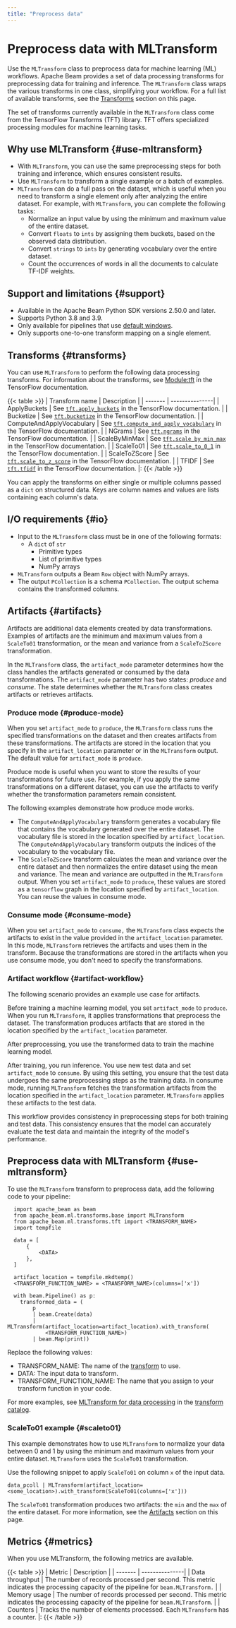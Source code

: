 ```yaml
---
title: "Preprocess data"
---
```

<!--
Licensed under the Apache License, Version 2.0 (the "License");
you may not use this file except in compliance with the License.
You may obtain a copy of the License at

http://www.apache.org/licenses/LICENSE-2.0

Unless required by applicable law or agreed to in writing, software
distributed under the License is distributed on an "AS IS" BASIS,
WITHOUT WARRANTIES OR CONDITIONS OF ANY KIND, either express or implied.
See the License for the specific language governing permissions and
limitations under the License.
-->

# Preprocess data with MLTransform

Use the `MLTransform` class to preprocess data for machine learning (ML)
workflows. Apache Beam provides a set of data processing transforms for
preprocessing data for training and inference. The `MLTransform` class wraps the
various transforms in one class, simplifying your workflow. For a full list of
available transforms, see the [Transforms](#transforms) section on this page.

The set of transforms currently available in the `MLTransform` class come from
the TensorFlow Transforms (TFT) library. TFT offers specialized processing
modules for machine learning tasks.

## Why use MLTransform {#use-mltransform}

-   With `MLTransform`, you can use the same preprocessing steps for both
    training and inference, which ensures consistent results.
-   Use `MLTransform` to transform a single example or a batch of
    examples.
-   `MLTransform` can do a full pass on the dataset, which is useful when
    you need to transform a single element only after analyzing the entire
    dataset. For example, with `MLTransform`, you can complete the following tasks:
    -   Normalize an input value by using the minimum and maximum value
        of the entire dataset.
    -   Convert `floats` to `ints` by assigning them buckets, based on
        the observed data distribution.
    -   Convert `strings` to `ints` by generating vocabulary over the
        entire dataset.
    -   Count the occurrences of  words in all the documents to
        calculate TF-IDF weights.

## Support and limitations {#support}

-   Available in the Apache Beam Python SDK versions 2.50.0 and later.
-   Supports Python 3.8 and 3.9.
-   Only available for pipelines that use [default windows](/documentation/programming-guide/#single-global-window).
-   Only supports one-to-one transform mapping on a single element.

## Transforms {#transforms}

You can use `MLTransform` to perform the following data processing transforms.
For information about the transforms, see
[Module:tft](https://www.tensorflow.org/tfx/transform/api_docs/python/tft) in the
TensorFlow documentation.

{{< table >}}
| Transform name | Description |
| ------- | ---------------|
| ApplyBuckets | See [`tft.apply_buckets`](https://www.tensorflow.org/tfx/transform/api_docs/python/tft/apply_buckets) in the TensorFlow documentation. |
| Bucketize | See [`tft.bucketize`](https://www.tensorflow.org/tfx/transform/api_docs/python/tft/bucketize) in the TensorFlow documentation. |
| ComputeAndApplyVocabulary | See [`tft.compute_and_apply_vocabulary`](https://www.tensorflow.org/tfx/transform/api_docs/python/tft/compute_and_apply_vocabulary) in the TensorFlow documentation. |
| NGrams | See [`tft.ngrams`](https://www.tensorflow.org/tfx/transform/api_docs/python/tft/ngrams) in the TensorFlow documentation. |
| ScaleByMinMax | See [`tft.scale_by_min_max`](https://www.tensorflow.org/tfx/transform/api_docs/python/tft/scale_by_min_max) in the TensorFlow documentation. |
| ScaleTo01 | See [`tft.scale_to_0_1`](https://www.tensorflow.org/tfx/transform/api_docs/python/tft/scale_to_0_1) in the TensorFlow documentation. |
| ScaleToZScore | See [`tft.scale_to_z_score`](https://www.tensorflow.org/tfx/transform/api_docs/python/tft/scale_to_z_score) in the TensorFlow documentation. |
| TFIDF | See [`tft.tfidf`](https://www.tensorflow.org/tfx/transform/api_docs/python/tft/tfidf) in the TensorFlow documentation. |:
{{< /table >}}

You can apply the transforms on either single or multiple columns passed as a
`dict` on structured data. Keys are column names and values are lists containing
each column's data.

## I/O requirements {#io}

-   Input to the `MLTransform` class must be in one of the following formats:
    -   A `dict` of `str`
        -   Primitive types
        -   List of primitive types
        -   NumPy arrays
-   `MLTransform` outputs a Beam `Row` object with NumPy arrays.
-   The output `PCollection` is a schema `PCollection`. The output schema
    contains the transformed columns.

## Artifacts {#artifacts}

Artifacts are additional data elements created by data transformations.
Examples of artifacts are the minimum and maximum values from a `ScaleTo01`
transformation, or the mean and variance from a `ScaleToZScore`
transformation.

In the `MLTransform` class, the `artifact_mode` parameter determines how the
class handles the artifacts generated or consumed by the data transformations.
The `artifact_mode` parameter has two states: *produce* and *consume*. The state
determines whether the `MLTransform` class creates artifacts or retrieves
artifacts.

### Produce mode {#produce-mode}

When you set `artifact_mode` to `produce`, the `MLTransform` class runs the
specified transformations on the dataset and then creates artifacts from these
transformations. The artifacts are stored in the location that you specify in
the `artifact_location` parameter or in the `MLTransform` output. The default
value for `artifact_mode` is `produce`.

Produce mode is useful when you want to store the results of your transformations
for future use. For example, if you apply the same transformations on a
different dataset, you can use the artifacts to verify whether the
transformation parameters remain consistent.

The following examples demonstrate how produce mode works.

-   The `ComputeAndApplyVocabulary` transform generates a vocabulary file that contains the
    vocabulary generated over the entire dataset. The vocabulary file is stored in
    the location specified by `artifact_location`. The `ComputeAndApplyVocabulary`
    transform outputs the indices of the vocabulary to the vocabulary file.
-   The `ScaleToZScore` transform calculates the mean and variance over the entire dataset
    and then normalizes the entire dataset using the mean and variance. The
    mean and variance are outputted in the `MLTransform` output.
    When you set `artifact_mode` to `produce`, these
    values are stored as a `tensorflow` graph in the location specified by
    `artifact_location`. You can reuse the values in consume mode.

### Consume mode {#consume-mode}

When you set `artifact_mode` to `consume,` the `MLTransform` class expects the
artifacts to exist in the value provided in the `artifact_location` parameter.
In this mode, `MLTransform` retrieves the artifacts and uses them in the
transform. Because the transformations are stored in the artifacts when you use
consume mode, you don't need to specify the transformations.

### Artifact workflow {#artifact-workflow}

The following scenario provides an example use case for artifacts.

Before training a machine learning model, you set `artifact_mode` to `produce`.
When you run `MLTransform`, it applies transformations that preprocess the
dataset. The transformation produces artifacts that are stored in the location
specified by the `artifact_location` parameter.

After preprocessing, you use the transformed data to train the machine learning
model.

After training, you run inference. You use new test data and set
`artifact_mode` to `consume`. By using this setting, you ensure that the test
data undergoes the same preprocessing steps as the training data. In consume
mode, running `MLTransform` fetches the transformation artifacts from the
location specified in the `artifact_location` parameter. `MLTransform` applies
these artifacts to the test data.

This workflow provides consistency in preprocessing steps for both training and
test data. This consistency ensures that the model can accurately evaluate the
test data and maintain the integrity of the model's performance.

## Preprocess data with MLTransform {#use-mltransform}

To use the `MLTransform` transform to preprocess data, add the following code to
your pipeline:

```
  import apache_beam as beam
  from apache_beam.ml.transforms.base import MLTransform
  from apache_beam.ml.transforms.tft import <TRANSFORM_NAME>
  import tempfile

  data = [
      {
          <DATA>
      },
  ]

  artifact_location = tempfile.mkdtemp()
  <TRANSFORM_FUNCTION_NAME> = <TRANSFORM_NAME>(columns=['x'])

  with beam.Pipeline() as p:
    transformed_data = (
        p
        | beam.Create(data)
        | MLTransform(artifact_location=artifact_location).with_transform(
            <TRANSFORM_FUNCTION_NAME>)
        | beam.Map(print))
```

Replace the following values:

-   TRANSFORM_NAME: The name of the [transform](#transforms) to use.
-   DATA: The input data to transform.
-   TRANSFORM_FUNCTION_NAME: The name that you assign to your transform
    function in your code.

For more examples, see
[MLTransform for data processing](/documentation/transforms/python/elementwise/mltransform)
in the [transform catalog](/documentation/transforms/python/overview/).

### ScaleTo01 example {#scaleto01}

This example demonstrates how to use `MLTransform` to normalize your data
between 0 and 1 by using the minimum and maximum values from your entire
dataset. `MLTransform` uses the `ScaleTo01` transformation.

Use the following snippet to apply `ScaleTo01` on column `x` of the input
data.

```
data_pcoll | MLTransform(artifact_location=<some_location>).with_transform(ScaleTo01(columns=['x']))
```

The `ScaleTo01` transformation produces two artifacts: the `min` and the `max`
of the entire dataset. For more information, see the
[Artifacts](#artifacts) section on this page.

## Metrics {#metrics}

When you use MLTransform, the following metrics are available.

{{< table >}}
| Metric | Description |
| ------- | ---------------|
| Data throughput | The number of records processed per second. This metric indicates the processing capacity of the pipeline for `beam.MLTransform.` |
| Memory usage | The number of records processed per second. This metric indicates the processing capacity of the pipeline for `beam.MLTransform`. |
| Counters | Tracks the number of elements processed. Each `MLTransform` has a counter. |:
{{< /table >}}